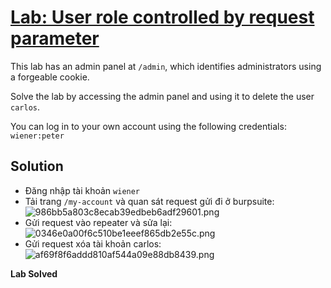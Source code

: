 # [Lab: User role controlled by request parameter](https://portswigger.net/web-security/access-control/lab-user-role-controlled-by-request-parameter)

This lab has an admin panel at  `/admin`, which identifies administrators using a forgeable cookie.

Solve the lab by accessing the admin panel and using it to delete the user  `carlos`.

You can log in to your own account using the following credentials:  `wiener:peter`

## Solution
- Đăng nhập tài khoản `wiener`
- Tải trang `/my-account` và quan sát request gửi đi ở burpsuite:
![986bb5a803c8ecab39edbeb6adf29601.png](../../../../../../_resources/986bb5a803c8ecab39edbeb6adf29601.png)
- Gửi request vào repeater và sửa lại:
![0346e0a00f6c510be1eeef865db2e55c.png](../../../../../../_resources/0346e0a00f6c510be1eeef865db2e55c.png)
- Gửi request xóa tài khoản carlos:
![af69f8f6addd810af544a09e88db8439.png](../../../../../../_resources/af69f8f6addd810af544a09e88db8439.png)

**Lab Solved**